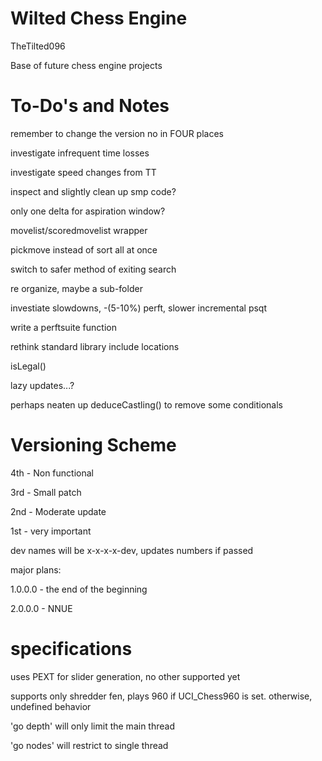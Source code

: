 # Wilted Chess Engine

TheTilted096

Base of future chess engine projects

# To-Do's and Notes

remember to change the version no in FOUR places

investigate infrequent time losses

investigate speed changes from TT

inspect and slightly clean up smp code?

only one delta for aspiration window?

movelist/scoredmovelist wrapper

pickmove instead of sort all at once

switch to safer method of exiting search

re organize, maybe a sub-folder

investiate slowdowns, -(5-10%) perft, slower incremental psqt

write a perftsuite function

rethink standard library include locations

isLegal()

lazy updates...?

perhaps neaten up deduceCastling() to remove some conditionals

# Versioning Scheme

4th - Non functional

3rd - Small patch

2nd - Moderate update

1st - very important

dev names will be x-x-x-x-dev, updates numbers if passed

major plans: 

1.0.0.0 - the end of the beginning

2.0.0.0 - NNUE

# specifications

uses PEXT for slider generation, no other supported yet

supports only shredder fen, plays 960 if UCI_Chess960 is set. otherwise, undefined behavior

'go depth' will only limit the main thread

'go nodes' will restrict to single thread


